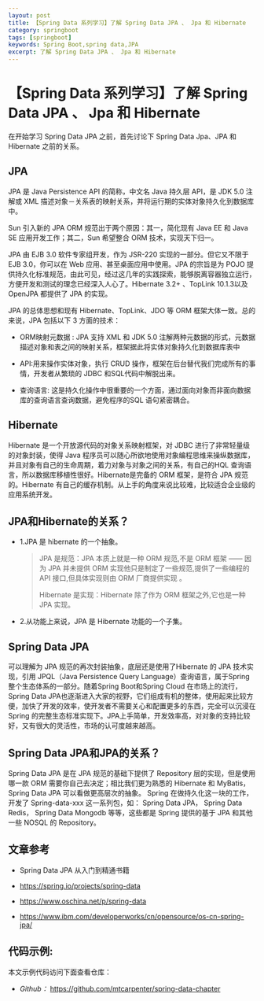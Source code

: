 ```yaml
---
layout: post
title: 【Spring Data 系列学习】了解 Spring Data JPA 、 Jpa 和 Hibernate
category: springboot
tags: [springboot]
keywords: Spring Boot,spring data,JPA
excerpt: 了解 Spring Data JPA 、 Jpa 和 Hibernate 
---
```


# 【Spring Data 系列学习】了解 Spring Data JPA 、 Jpa 和 Hibernate 

在开始学习 Spring Data JPA 之前，首先讨论下 Spring Data Jpa、JPA 和 Hibernate 之前的关系。

## JPA

JPA 是 Java Persistence API  的简称，中文名 Java 持久层 API，是 JDK 5.0 注解或 XML 描述对象－关系表的映射关系，并将运行期的实体对象持久化到数据库中。

Sun 引入新的 JPA ORM 规范出于两个原因：其一，简化现有 Java EE 和 Java SE 应用开发工作；其二，Sun 希望整合 ORM 技术，实现天下归一。

JPA 由 EJB 3.0 软件专家组开发，作为 JSR-220 实现的一部分。但它又不限于 EJB 3.0，你可以在 Web 应用、甚至桌面应用中使用。JPA 的宗旨是为 POJO 提供持久化标准规范，由此可见，经过这几年的实践探索，能够脱离容器独立运行，方便开发和测试的理念已经深入人心了。Hibernate 3.2+ 、TopLink 10.1.3以及 OpenJPA 都提供了 JPA 的实现。

JPA 的总体思想和现有 Hibernate、TopLink、JDO 等 ORM 框架大体一致。总的来说，JPA 包括以下 3 方面的技术：

- ORM映射元数据 : JPA 支持 XML 和 JDK 5.0 注解两种元数据的形式，元数据描述对象和表之间的映射关系，框架据此将实体对象持久化到数据库表中

- API:用来操作实体对象，执行 CRUD 操作，框架在后台替代我们完成所有的事情，开发者从繁琐的 JDBC 和SQL代码中解脱出来。

- 查询语言: 这是持久化操作中很重要的一个方面，通过面向对象而非面向数据库的查询语言查询数据，避免程序的SQL 语句紧密耦合。

## Hibernate 

Hibernate 是一个开放源代码的对象关系映射框架，对 JDBC 进行了非常轻量级的对象封装，使得 Java 程序员可以随心所欲地使用对象编程思维来操纵数据库，并且对象有自己的生命周期，着力对象与对象之间的关系，有自己的HQL 查询语言，所以数据库移植性很好。Hibernate是完备的 ORM 框架，是符合 JPA 规范的。Hibernate 有自己的缓存机制。从上手的角度来说比较难，比较适合企业级的应用系统开发。

## JPA和Hibernate的关系？

- 1.JPA 是 hibernate 的一个抽象。

  > JPA 是规范：JPA 本质上就是一种 ORM 规范,不是 ORM 框架 —— 因为 JPA 并未提供 ORM 实现他只是制定了一些规范,提供了一些编程的 API 接口,但具体实现则由 ORM 厂商提供实现 。
  >
  > Hibernate 是实现：Hibernate 除了作为 ORM 框架之外,它也是一种 JPA 实现。	

- 2.从功能上来说，JPA 是 Hibernate 功能的一个子集。

## Spring Data JPA 

可以理解为 JPA 规范的再次封装抽象，底层还是使用了Hibernate 的 JPA 技术实现，引用 JPQL（Java Persistence Query Language）查询语言，属于Spring整个生态体系的一部分。随着Spring Boot和Spring Cloud 在市场上的流行，Spring Data JPA也逐渐进入大家的视野，它们组成有机的整体，使用起来比较方便，加快了开发的效率，使开发者不需要关心和配置更多的东西，完全可以沉浸在Spring 的完整生态标准实现下。JPA上手简单，开发效率高，对对象的支持比较好，又有很大的灵活性，市场的认可度越来越高。

## Spring Data JPA和JPA的关系？ 

Spring Data JPA 是在 JPA 规范的基础下提供了 Repository 层的实现，但是使用哪一款 ORM 需要你自己去决定；相比我们更为熟悉的 Hibernate 和 MyBatis， Spring Data JPA 可以看做更高层次的抽象。 Spring 在做持久化这一块的工作，开发了 Spring-data-xxx 这一系列包，如： Spring Data JPA， Spring Data Redis， Spring Data Mongodb 等等，这些都是 Spring 提供的基于 JPA 和其他一些 NOSQL 的 Repository。

## 文章参考

- Spring Data JPA 从入门到精通书籍

- https://spring.io/projects/spring-data

- https://www.oschina.net/p/spring-data

- https://www.ibm.com/developerworks/cn/opensource/os-cn-spring-jpa/

## 代码示例:

本文示例代码访问下面查看仓库：

- *Github：* https://github.com/mtcarpenter/spring-data-chapter